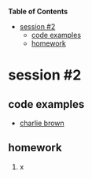 <!-- START doctoc generated TOC please keep comment here to allow auto update -->
<!-- DON'T EDIT THIS SECTION, INSTEAD RE-RUN doctoc TO UPDATE -->
**Table of Contents**

- [session #2](#session-#2)
  - [code examples](#code-examples)
  - [homework](#homework)

<!-- END doctoc generated TOC please keep comment here to allow auto update -->

# session #2

## code examples
- [charlie brown](002/code/s003_charlie_brown/s003_charlie_brown.pde)

## homework
1. x
